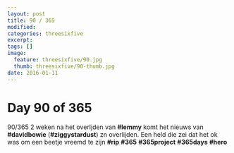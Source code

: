 ```yaml
---
layout: post
title: 90 / 365
modified:
categories: threesixfive
excerpt:
tags: []
image:
  feature: threesixfive/90.jpg
  thumb: threesixfive/90-thumb.jpg
date: 2016-01-11
---
```


# Day 90 of 365

90/365 2 weken na het overljden van **\#lemmy** komt het nieuws van **\#davidbowie** (**\#ziggystardust**) zn overlijden. Een held die zei dat het ok was om een beetje vreemd te zijn **\#rip** **\#365** **\#365project** **\#365days** **\#hero**
